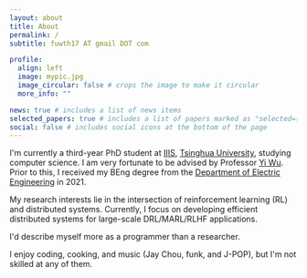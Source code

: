 ```yaml
---
layout: about
title: About
permalink: /
subtitle: fuwth17 AT gmail DOT com

profile:
  align: left
  image: mypic.jpg
  image_circular: false # crops the image to make it circular
  more_info: ""

news: true # includes a list of news items
selected_papers: true # includes a list of papers marked as "selected={true}"
social: false # includes social icons at the bottom of the page
---
```


I'm currently a third-year PhD student at [IIIS](https://iiis.tsinghua.edu.cn/en/),
[Tsinghua University](https://www.tsinghua.edu.cn/en/), studying computer science.
I am very fortunate to be advised by Professor [Yi Wu](https://jxwuyi.weebly.com/).
Prior to this, I received my BEng degree from the
[Department of Electric Engineering](https://www.ee.tsinghua.edu.cn/en/) in 2021.

My research interests lie in the intersection of reinforcement learning (RL) and distributed systems.
Currently, I focus on developing efficient distributed systems for large-scale DRL/MARL/RLHF applications.

I'd describe myself more as a programmer than a researcher.

I enjoy coding, cooking, and music (Jay Chou, funk, and J-POP), but I'm not skilled at any of them.
